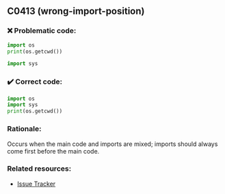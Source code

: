 ## C0413 (wrong-import-position)

### :x: Problematic code:

```python
import os
print(os.getcwd())

import sys
```

### :heavy_check_mark: Correct code:

```python
import os
import sys
print(os.getcwd())
```

### Rationale:

Occurs when the main code and imports are mixed; imports should always come first before the main code.

### Related resources:

- [Issue Tracker](https://github.com/PyCQA/pylint/issues?q=is%3Aissue+%22wrong-import-position%22+OR+%22C0413%22)
